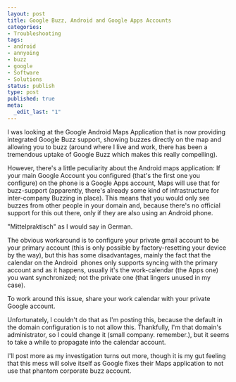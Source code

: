 ```yaml
---
layout: post
title: Google Buzz, Android and Google Apps Accounts
categories:
- Troubleshooting
tags:
- android
- annyoing
- buzz
- google
- Software
- Solutions
status: publish
type: post
published: true
meta:
  _edit_last: "1"
---
```

I was looking at the Google Android Maps Application that is now providing integrated Google Buzz support, showing buzzes directly on the map and allowing you to buzz (around where I live and work, there has been a tremendous uptake of Google Buzz which makes this really compelling).

However, there's a little peculiarity about the Android maps application: If your main Google Account you configured (that's the first one you configure) on the phone is a Google Apps account, Maps will use that for buzz-support (apparently, there's already some kind of infrastructure for inter-company Buzzing in place). This means that you would only see buzzes from other people in your domain and, because there's no official support for this out there, only if they are also using an Android phone.

"Mittelpraktisch" as I would say in German.

The obvious workaround is to configure your private gmail account to be your primary account (this is only possible by factory-resetting your device by the way), but this has some disadvantages, mainly the fact that the calendar on the Android  phones only supports syncing with the primary account and as it happens, usually it's the work-calendar (the Apps one) you want synchronized; not the private one (that lingers unused in my case).

To work around this issue, share your work calendar with your private Google account.

Unfortunately, I couldn't do that as I'm posting this, because the default in the domain configuration is to not allow this. Thankfully, I'm that domain's administrator, so I could change it (small company. remember.), but it seems to take a while to propagate into the calendar account.

I'll post more as my investigation turns out more, though it is my gut feeling that this mess will solve itself as Google fixes their Maps application to not use that phantom corporate buzz account.
